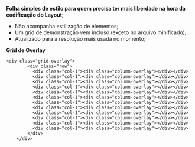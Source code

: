 **Folha simples de estilo para quem precisa ter mais liberdade na hora da codificação do Layout;**
 - Não acompanha estilização de elementos;
 - Um grid de demonstração vem incluso (exceto no arquivo minificado);
 - Atualizado para a resolução mais usada no momento; 

**Grid de Overlay**
```
<div class="grid-overlay">
        <div class="row">
          <div class="col-1"><div class="column-overlay"></div></div>
          <div class="col-1"><div class="column-overlay"></div></div>
          <div class="col-1"><div class="column-overlay"></div></div>
          <div class="col-1"><div class="column-overlay"></div></div>
          <div class="col-1"><div class="column-overlay"></div></div>
          <div class="col-1"><div class="column-overlay"></div></div>
          <div class="col-1"><div class="column-overlay"></div></div>
          <div class="col-1"><div class="column-overlay"></div></div>
          <div class="col-1"><div class="column-overlay"></div></div>
          <div class="col-1"><div class="column-overlay"></div></div>
          <div class="col-1"><div class="column-overlay"></div></div>
          <div class="col-1"><div class="column-overlay"></div></div>
        </div>
    </div>
```

